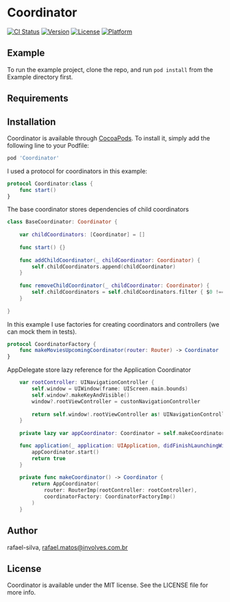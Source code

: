 # Coordinator

[![CI Status](https://img.shields.io/travis/rafael-silva/Coordinator.svg?style=flat)](https://travis-ci.org/rafael-silva/Coordinator)
[![Version](https://img.shields.io/cocoapods/v/Coordinator.svg?style=flat)](https://cocoapods.org/pods/Coordinator)
[![License](https://img.shields.io/cocoapods/l/Coordinator.svg?style=flat)](https://cocoapods.org/pods/Coordinator)
[![Platform](https://img.shields.io/cocoapods/p/Coordinator.svg?style=flat)](https://cocoapods.org/pods/Coordinator)

## Example

To run the example project, clone the repo, and run `pod install` from the Example directory first.

## Requirements

## Installation

Coordinator is available through [CocoaPods](https://cocoapods.org). To install
it, simply add the following line to your Podfile:

```ruby
pod 'Coordinator'
```

I used a protocol for coordinators in this example:
```swift
protocol Coordinator:class {
    func start()
}
```
The base coordinator stores dependencies of child coordinators
```swift
class BaseCoordinator: Coordinator {
    
    var childCoordinators: [Coordinator] = []
    
    func start() {}
    
    func addChildCoordinator(_ childCoordinator: Coordinator) {
        self.childCoordinators.append(childCoordinator)
    }
    
    func removeChildCoordinator(_ childCoordinator: Coordinator) {
        self.childCoordinators = self.childCoordinators.filter { $0 !== childCoordinator}
    }
    
}
```
In this example I use factories for creating  coordinators and controllers (we can mock them in tests).
```swift
protocol CoordinatorFactory {
    func makeMoviesUpcomingCoordinator(router: Router) -> Coordinator
}

```
AppDelegate store lazy reference for the Application Coordinator
```swift
    var rootController: UINavigationController {
        self.window = UIWindow(frame: UIScreen.main.bounds)
        self.window?.makeKeyAndVisible()
        window?.rootViewController = custonNavigationController
        
        return self.window!.rootViewController as! UINavigationController
    }
    
    private lazy var appCoordinator: Coordinator = self.makeCoordinator()

    func application(_ application: UIApplication, didFinishLaunchingWithOptions launchOptions: [UIApplication.LaunchOptionsKey: Any]?) -> Bool {
        appCoordinator.start()
        return true
    }
    
    private func makeCoordinator() -> Coordinator {
        return AppCoordinator(
            router: RouterImp(rootController: rootController),
            coordinatorFactory: CoordinatorFactoryImp()
        )
    }
```

## Author

rafael-silva, rafael.matos@involves.com.br

## License

Coordinator is available under the MIT license. See the LICENSE file for more info.
